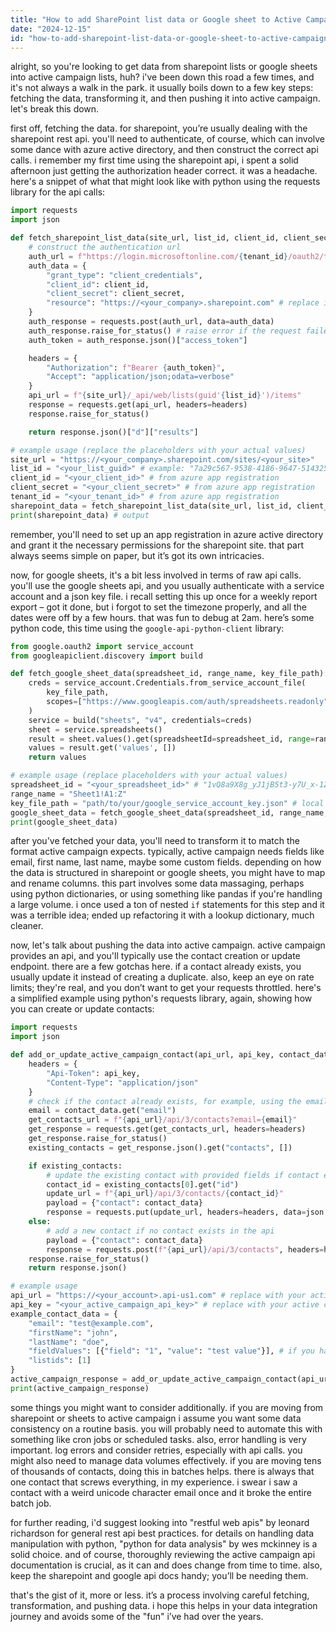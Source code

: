 ```yaml
---
title: "How to add SharePoint list data or Google sheet to Active Campaign lists?"
date: "2024-12-15"
id: "how-to-add-sharepoint-list-data-or-google-sheet-to-active-campaign-lists"
---
```


alright, so you're looking to get data from sharepoint lists or google sheets into active campaign lists, huh? i've been down this road a few times, and it's not always a walk in the park. it usually boils down to a few key steps: fetching the data, transforming it, and then pushing it into active campaign. let's break this down.

first off, fetching the data. for sharepoint, you’re usually dealing with the sharepoint rest api. you'll need to authenticate, of course, which can involve some dance with azure active directory, and then construct the correct api calls. i remember my first time using the sharepoint api, i spent a solid afternoon just getting the authorization header correct. it was a headache. here's a snippet of what that might look like with python using the requests library for the api calls:

```python
import requests
import json

def fetch_sharepoint_list_data(site_url, list_id, client_id, client_secret, tenant_id):
    # construct the authentication url
    auth_url = f"https://login.microsoftonline.com/{tenant_id}/oauth2/token"
    auth_data = {
        "grant_type": "client_credentials",
        "client_id": client_id,
        "client_secret": client_secret,
        "resource": "https://<your_company>.sharepoint.com" # replace it
    }
    auth_response = requests.post(auth_url, data=auth_data)
    auth_response.raise_for_status() # raise error if the request failed
    auth_token = auth_response.json()["access_token"]

    headers = {
        "Authorization": f"Bearer {auth_token}",
        "Accept": "application/json;odata=verbose"
    }
    api_url = f"{site_url}/_api/web/lists(guid'{list_id}')/items"
    response = requests.get(api_url, headers=headers)
    response.raise_for_status()

    return response.json()["d"]["results"]

# example usage (replace the placeholders with your actual values)
site_url = "https://<your_company>.sharepoint.com/sites/<your_site>"
list_id = "<your_list_guid>" # example: "7a29c567-9538-4186-9647-514325637633"
client_id = "<your_client_id>" # from azure app registration
client_secret = "<your_client_secret>" # from azure app registration
tenant_id = "<your_tenant_id>" # from azure app registration
sharepoint_data = fetch_sharepoint_list_data(site_url, list_id, client_id, client_secret, tenant_id)
print(sharepoint_data) # output
```

remember, you'll need to set up an app registration in azure active directory and grant it the necessary permissions for the sharepoint site. that part always seems simple on paper, but it’s got its own intricacies.

now, for google sheets, it's a bit less involved in terms of raw api calls. you'll use the google sheets api, and you usually authenticate with a service account and a json key file. i recall setting this up once for a weekly report export – got it done, but i forgot to set the timezone properly, and all the dates were off by a few hours. that was fun to debug at 2am. here’s some python code, this time using the `google-api-python-client` library:

```python
from google.oauth2 import service_account
from googleapiclient.discovery import build

def fetch_google_sheet_data(spreadsheet_id, range_name, key_file_path):
    creds = service_account.Credentials.from_service_account_file(
        key_file_path,
        scopes=["https://www.googleapis.com/auth/spreadsheets.readonly"]
    )
    service = build("sheets", "v4", credentials=creds)
    sheet = service.spreadsheets()
    result = sheet.values().get(spreadsheetId=spreadsheet_id, range=range_name).execute()
    values = result.get('values', [])
    return values

# example usage (replace placeholders with your actual values)
spreadsheet_id = "<your_spreadsheet_id>" # "1vQ8a9X8g_yJ1jB5t3-y7U_x-1Z2i3K5c_uJvF8q"
range_name = "Sheet1!A1:Z"
key_file_path = "path/to/your/google_service_account_key.json" # local path
google_sheet_data = fetch_google_sheet_data(spreadsheet_id, range_name, key_file_path)
print(google_sheet_data)
```

after you've fetched your data, you'll need to transform it to match the format active campaign expects. typically, active campaign needs fields like email, first name, last name, maybe some custom fields. depending on how the data is structured in sharepoint or google sheets, you might have to map and rename columns. this part involves some data massaging, perhaps using python dictionaries, or using something like pandas if you're handling a large volume. i once used a ton of nested `if` statements for this step and it was a terrible idea; ended up refactoring it with a lookup dictionary, much cleaner.

now, let's talk about pushing the data into active campaign. active campaign provides an api, and you'll typically use the contact creation or update endpoint. there are a few gotchas here. if a contact already exists, you usually update it instead of creating a duplicate. also, keep an eye on rate limits; they're real, and you don’t want to get your requests throttled. here's a simplified example using python's requests library, again, showing how you can create or update contacts:

```python
import requests
import json

def add_or_update_active_campaign_contact(api_url, api_key, contact_data):
    headers = {
        "Api-Token": api_key,
        "Content-Type": "application/json"
    }
    # check if the contact already exists, for example, using the email as an identifier
    email = contact_data.get("email")
    get_contacts_url = f"{api_url}/api/3/contacts?email={email}"
    get_response = requests.get(get_contacts_url, headers=headers)
    get_response.raise_for_status()
    existing_contacts = get_response.json().get("contacts", [])

    if existing_contacts:
        # update the existing contact with provided fields if contact exists
        contact_id = existing_contacts[0].get("id")
        update_url = f"{api_url}/api/3/contacts/{contact_id}"
        payload = {"contact": contact_data}
        response = requests.put(update_url, headers=headers, data=json.dumps(payload))
    else:
        # add a new contact if no contact exists in the api
        payload = {"contact": contact_data}
        response = requests.post(f"{api_url}/api/3/contacts", headers=headers, data=json.dumps(payload))
    response.raise_for_status()
    return response.json()

# example usage
api_url = "https://<your_account>.api-us1.com" # replace with your active campaign url
api_key = "<your_active_campaign_api_key>" # replace with your active campaign key
example_contact_data = {
    "email": "test@example.com",
    "firstName": "john",
    "lastName": "doe",
    "fieldValues": [{"field": "1", "value": "test value"}], # if you have custom fields
    "listids": [1]
}
active_campaign_response = add_or_update_active_campaign_contact(api_url, api_key, example_contact_data)
print(active_campaign_response)
```

some things you might want to consider additionally. if you are moving from sharepoint or sheets to active campaign i assume you want some data consistency on a routine basis. you will probably need to automate this with something like cron jobs or scheduled tasks. also, error handling is very important. log errors and consider retries, especially with api calls. you might also need to manage data volumes effectively. if you are moving tens of thousands of contacts, doing this in batches helps. there is always that one contact that screws everything, in my experience. i swear i saw a contact with a weird unicode character email once and it broke the entire batch job.

for further reading, i'd suggest looking into "restful web apis" by leonard richardson for general rest api best practices. for details on handling data manipulation with python, "python for data analysis" by wes mckinney is a solid choice. and of course, thoroughly reviewing the active campaign api documentation is crucial, as it can and does change from time to time. also, keep the sharepoint and google api docs handy; you’ll be needing them.

that's the gist of it, more or less. it’s a process involving careful fetching, transformation, and pushing data. i hope this helps in your data integration journey and avoids some of the "fun" i’ve had over the years.
